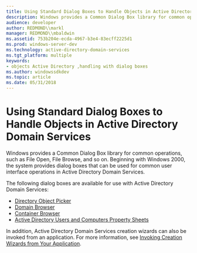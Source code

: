 ```yaml
---
title: Using Standard Dialog Boxes to Handle Objects in Active Directory Domain Services
description: Windows provides a Common Dialog Box library for common operations, such as File Open, File Browse, and so on.
audience: developer
author: REDMOND\\markl
manager: REDMOND\\mbaldwin
ms.assetid: 753b204e-ecda-4967-b3e4-83ecff2225d1
ms.prod: windows-server-dev
ms.technology: active-directory-domain-services
ms.tgt_platform: multiple
keywords:
- objects Active Directory ,handling with dialog boxes
ms.author: windowssdkdev
ms.topic: article
ms.date: 05/31/2018
---
```


# Using Standard Dialog Boxes to Handle Objects in Active Directory Domain Services

Windows provides a Common Dialog Box library for common operations, such as File Open, File Browse, and so on. Beginning with Windows 2000, the system provides dialog boxes that can be used for common user interface operations in Active Directory Domain Services.

The following dialog boxes are available for use with Active Directory Domain Services:

-   [Directory Object Picker](directory-object-picker.md)
-   [Domain Browser](domain-browser.md)
-   [Container Browser](container-browser.md)
-   [Active Directory Users and Computers Property Sheets](active-directory-users-and-computers-property-sheets.md)

In addition, Active Directory Domain Services creation wizards can also be invoked from an application. For more information, see [Invoking Creation Wizards from Your Application](invoking-creation-wizards-from-your-application.md).

 

 




